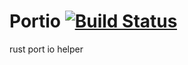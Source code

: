 Portio [![Build Status](https://travis-ci.org/nathanfaucett/rs-portio.svg?branch=master)](https://travis-ci.org/nathanfaucett/rs-portio)
=====

rust port io helper
